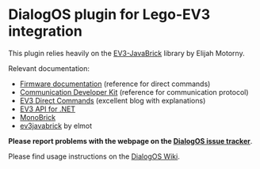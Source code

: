 # DialogOS plugin for Lego-EV3 integration

This plugin relies heavily on the [EV3-JavaBrick](https://github.com/elmot/ev3javabrick) library by Elijah Motorny.

Relevant documentation:
* [Firmware documentation](https://www.lego.com/r/www/r/mindstorms/-/media/franchises/mindstorms%202014/downloads/firmware%20and%20software/advanced/lego%20mindstorms%20ev3%20firmware%20developer%20kit.pdf?l.r2=830923294) (reference for direct commands)
* [Communication Developer Kit](https://www.lego.com/r/www/r/mindstorms/-/media/franchises/mindstorms%202014/downloads/firmware%20and%20software/advanced/lego%20mindstorms%20ev3%20communication%20developer%20kit.pdf?l.r2=1239680513) (reference for communication protocol)
* [EV3 Direct Commands](http://ev3directcommands.blogspot.com/) (excellent blog with explanations)
* [EV3 API for .NET](https://github.com/BrianPeek/legoev3)
* [MonoBrick](https://github.com/AndersSoborg/MonoBrick-Communication-Software)
* [ev3javabrick](https://github.com/elmot/ev3javabrick) by elmot



**Please report problems with the webpage on the [DialogOS issue tracker](https://github.com/dialogos-project/dialogos/issues)**.

Please find usage instructions on the [DialogOS Wiki](https://github.com/dialogos-project/dialogos/wiki).
